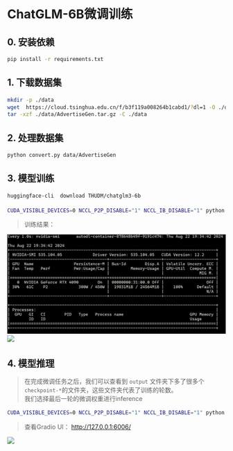 # ChatGLM-6B微调训练

## 0. 安装依赖
```bash
pip install -r requirements.txt
```

## 1. 下载数据集
```bash
mkdir -p ./data 
wget  https://cloud.tsinghua.edu.cn/f/b3f119a008264b1cabd1/?dl=1 -O ./data/AdvertiseGen.tar.gz
tar -xzf ./data/AdvertiseGen.tar.gz -C ./data
```

## 2. 处理数据集
```bash
python convert.py data/AdvertiseGen
```

## 3. 模型训练
```bash
huggingface-cli  download THUDM/chatglm3-6b

CUDA_VISIBLE_DEVICES=0 NCCL_P2P_DISABLE="1" NCCL_IB_DISABLE="1" python finetune.py  data/AdvertiseGen_fix  THUDM/chatglm3-6b  configs/lora.yaml
```
> 训练结果：

<img src="./images/smi.jpg" width="600">

<img src="./images/train.jpg" width="600">

## 4. 模型推理
> 在完成微调任务之后，我们可以查看到 `output` 文件夹下多了很多个`checkpoint-*`的文件夹，这些文件夹代表了训练的轮数。<br>
> 我们选择最后一轮的微调权重进行inference

```bash
CUDA_VISIBLE_DEVICES=0 NCCL_P2P_DISABLE="1" NCCL_IB_DISABLE="1" python inference.py  --model_dir output/checkpoint-3000/
```

> 查看Gradio UI： http://127.0.0.1:6006/

<img src="./images/inference.jpg" width="600">